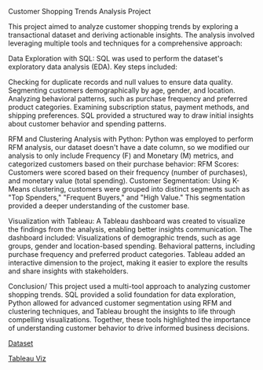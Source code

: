 Customer Shopping Trends Analysis Project

This project aimed to analyze customer shopping trends by exploring a transactional dataset and deriving actionable insights. The analysis involved leveraging multiple tools and techniques for a comprehensive approach:

Data Exploration with SQL:
SQL was used to perform the dataset's exploratory data analysis (EDA). Key steps included:

Checking for duplicate records and null values to ensure data quality.
Segmenting customers demographically by age, gender, and location.
Analyzing behavioral patterns, such as purchase frequency and preferred product categories.
Examining subscription status, payment methods, and shipping preferences.
SQL provided a structured way to draw initial insights about customer behavior and spending patterns.


RFM and Clustering Analysis with Python:
Python was employed to perform RFM analysis, our dataset doesn't have a date column, so we modified our analysis to only include Frequency (F) and Monetary (M) metrics, and categorized customers based on their purchase behavior:
RFM Scores: Customers were scored based on their frequency (number of purchases), and monetary value (total spending).
Customer Segmentation: Using K-Means clustering, customers were grouped into distinct segments such as "Top Spenders," "Frequent Buyers," and "High Value." This segmentation provided a deeper understanding of the customer base.

Visualization with Tableau:
A Tableau dashboard was created to visualize the findings from the analysis, enabling better insights communication. The dashboard included:
Visualizations of demographic trends, such as age groups, gender and location-based spending.
Behavioral patterns, including purchase frequency and preferred product categories.
Tableau added an interactive dimension to the project, making it easier to explore the results and share insights with stakeholders.


Conclusion/
This project used a multi-tool approach to analyzing customer shopping trends. SQL provided a solid foundation for data exploration, Python allowed for advanced customer segmentation using RFM and clustering techniques, and Tableau brought the insights to life through compelling visualizations. Together, these tools highlighted the importance of understanding customer behavior to drive informed business decisions.

[Dataset](https://www.kaggle.com/datasets/iamsouravbanerjee/customer-shopping-trends-dataset/data)

[Tableau Viz](https://public.tableau.com/views/Classeur1_17348823784560/Tableaudebord1?:language=en-US&:sid=&:redirect=auth&:display_count=n&:origin=viz_share_link)
